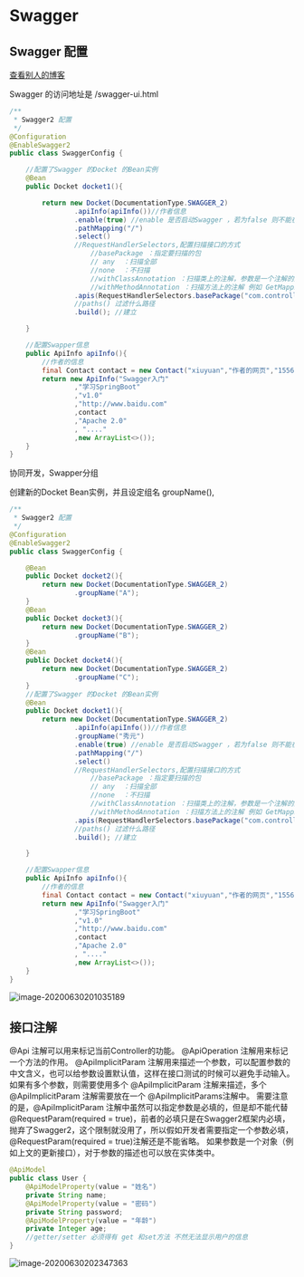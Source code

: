 # Swagger

##  Swagger 配置

[查看别人的博客](https://blog.csdn.net/u012702547/article/details/88775298)

Swagger 的访问地址是 /swagger-ui.html

```java
/**
 * Swagger2 配置
 */
@Configuration
@EnableSwagger2
public class SwaggerConfig {

   	//配置了Swagger 的Docket 的Bean实例
    @Bean
    public Docket docket1(){

        return new Docket(DocumentationType.SWAGGER_2)
                .apiInfo(apiInfo())//作者信息
                .enable(true) //enable 是否启动Swagger ，若为false 则不能在浏览器访问 Swagger
                .pathMapping("/")
                .select()
                //RequestHandlerSelectors,配置扫描接口的方式
                    //basePackage ：指定要扫描的包
                    // any  ：扫描全部
                    //none  ：不扫描
                    //withClassAnnotation ：扫描类上的注解，参数是一个注解的反射对象 例如 RestController.class
                    //withMethodAnnotation ：扫描方法上的注解 例如 GetMapping.class
                .apis(RequestHandlerSelectors.basePackage("com.controller"))
                //paths() 过滤什么路径
                .build(); //建立

    }

    //配置Swapper信息
    public ApiInfo apiInfo(){
        //作者的信息
        final Contact contact = new Contact("xiuyuan","作者的网页","1556450877@qq.com");
        return new ApiInfo("Swagger入门"
                ,"学习SpringBoot"
                ,"v1.0"
                ,"http://www.baidu.com"
                ,contact
                ,"Apache 2.0"
                , "...."
                ,new ArrayList<>());
    }
}
```



协同开发，Swapper分组

创建新的Docket  Bean实例，并且设定组名 groupName(),

```java
/**
 * Swagger2 配置
 */
@Configuration
@EnableSwagger2
public class SwaggerConfig {

    @Bean
    public Docket docket2(){
        return new Docket(DocumentationType.SWAGGER_2)
                .groupName("A");
    }
    @Bean
    public Docket docket3(){
        return new Docket(DocumentationType.SWAGGER_2)
                .groupName("B");
    }
    @Bean
    public Docket docket4(){
        return new Docket(DocumentationType.SWAGGER_2)
                .groupName("C");
    }
    //配置了Swagger 的Docket 的Bean实例
    @Bean
    public Docket docket1(){
        return new Docket(DocumentationType.SWAGGER_2)
                .apiInfo(apiInfo())//作者信息
                .groupName("秀元")
                .enable(true) //enable 是否启动Swagger ，若为false 则不能在浏览器访问 Swagger
                .pathMapping("/")
                .select()
                //RequestHandlerSelectors,配置扫描接口的方式
                    //basePackage ：指定要扫描的包
                    // any  ：扫描全部
                    //none  ：不扫描
                    //withClassAnnotation ：扫描类上的注解，参数是一个注解的反射对象 例如 RestController.class
                    //withMethodAnnotation ：扫描方法上的注解 例如 GetMapping.class
                .apis(RequestHandlerSelectors.basePackage("com.controller"))
                //paths() 过滤什么路径
                .build(); //建立

    }

    //配置Swapper信息
    public ApiInfo apiInfo(){
        //作者的信息
        final Contact contact = new Contact("xiuyuan","作者的网页","1556450877@qq.com");
        return new ApiInfo("Swagger入门"
                ,"学习SpringBoot"
                ,"v1.0"
                ,"http://www.baidu.com"
                ,contact
                ,"Apache 2.0"
                , "...."
                ,new ArrayList<>());
    }
}
```

![image-20200630201035189](C:\Users\郑大人\AppData\Roaming\Typora\typora-user-images\image-20200630201035189.png)



## 接口注解

@Api  注解可以用来标记当前Controller的功能。
@ApiOperation 注解用来标记一个方法的作用。
@ApiImplicitParam 注解用来描述一个参数，可以配置参数的中文含义，也可以给参数设置默认值，这样在接口测试的时候可以避免手动输入。
如果有多个参数，则需要使用多个 @ApiImplicitParam 注解来描述，多个 @ApiImplicitParam 注解需要放在一个 @ApiImplicitParams注解中。
需要注意的是，@ApiImplicitParam 注解中虽然可以指定参数是必填的，但是却不能代替@RequestParam(required = true)，前者的必填只是在Swagger2框架内必填，抛弃了Swagger2，这个限制就没用了，所以假如开发者需要指定一个参数必填，@RequestParam(required = true)注解还是不能省略。
如果参数是一个对象（例如上文的更新接口），对于参数的描述也可以放在实体类中。

```java
@ApiModel 
public class User {
    @ApiModelProperty(value = "姓名")
    private String name;
    @ApiModelProperty(value = "密码")
    private String password;
    @ApiModelProperty(value = "年龄")
    private Integer age;
    //getter/setter 必须得有 get 和set方法 不然无法显示用户的信息
}

```

![image-20200630202347363](C:\Users\郑大人\AppData\Roaming\Typora\typora-user-images\image-20200630202347363.png)